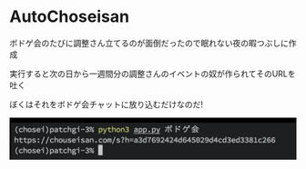 # AutoChoseisan
ボドゲ会のたびに調整さん立てるのが面倒だったので眠れない夜の暇つぶしに作成

実行すると次の日から一週間分の調整さんのイベントの奴が作られてそのURLを吐く

ぼくはそれをボドゲ会チャットに放り込むだけなのだ!

![photo](ss.png)
